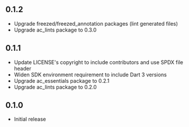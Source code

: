 ## 0.1.2

- Upgrade freezed/freezed_annotation packages (lint generated files)
- Upgrade ac_lints package to 0.3.0

## 0.1.1

- Update LICENSE's copyright to include contributors and use SPDX file header
- Widen SDK environment requirement to include Dart 3 versions
- Upgrade ac_essentials package to 0.2.1
- Upgrade ac_lints package to 0.2.0

## 0.1.0

- Initial release
